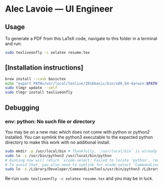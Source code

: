 # Alec Lavoie — UI Engineer

## Usage

To generate a PDF from this LaTeX code, navigate to this folder in a terminal and run:

```bash
sudo texliveonfly -c xelatex resume.tex
```

## [Installation instructions]

```bash
brew install --cask basictex
echo "export PATH=/usr/local/texlive/2016basic/bin/x86_64-darwin:$PATH" >> ~/.zsh_profile
sudo tlmgr update --self
sudo tlmgr install texliveonfly
```

## Debugging

### env: python: No such file or directory

You may be on a new mac which does not come with python or python2 installed. You can symlink the python3 executable to the expected python directory to make this work with no additional install.

```bash
sudo mkdir -p /usr/local/bin # Thankfully, `/usr/local/bin` is already in the path
sudo ln -s /usr/bin/python3 /usr/local/bin/python
# Running now will return `xcode-select: Failed to locate 'python', requesting installation of command line developer tools.`
# To avoid that, you also need to symlink for xcode-select 'CommandLineTools'
sudo ln -s /Library/Developer/CommandLineTools/usr/bin/python3 /Library/Developer/CommandLineTools/usr/bin/python
```

Re-run `sudo texliveonfly -c xelatex resume.tex` and you may be in luck.
